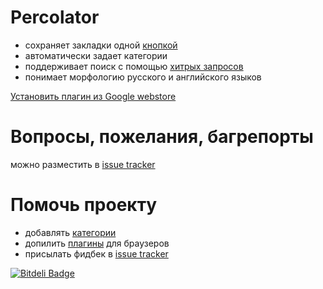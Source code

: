 # Percolator

* сохраняет закладки одной [кнопкой](https://chrome.google.com/webstore/detail/percolator-client/aghgeijikimmbblcablcfinnholopmaj)
* автоматически задает категории
* поддерживает поиск с помощью [хитрых запросов](http://www.elasticsearch.org/guide/en/elasticsearch/reference/current/query-dsl-simple-query-string-query.html#_simple_query_string_syntax)
* понимает морфологию русского и английского языков

[Установить плагин из Google webstore](https://chrome.google.com/webstore/detail/percolator-client/aghgeijikimmbblcablcfinnholopmaj)


# Вопросы, пожелания, багрепорты

можно разместить в [issue tracker][issues]

# Помочь проекту

* добавлять [категории](https://github.com/percolator-io/categories)
* допилить [плагины](https://github.com/percolator-io/chrome-extension) для браузеров
* присылать фидбек в [issue tracker][issues]

[issues]: https://github.com/percolator-io/percolator/issues


[![Bitdeli Badge](https://d2weczhvl823v0.cloudfront.net/percolator-io/percolator/trend.png)](https://bitdeli.com/free "Bitdeli Badge")


